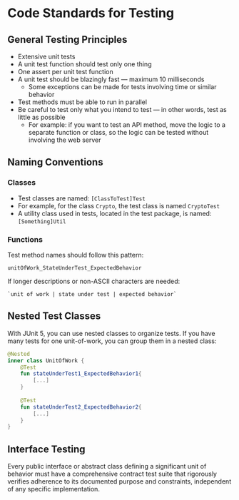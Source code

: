 # Code Standards for Testing

## General Testing Principles
- Extensive unit tests
- A unit test function should test only one thing
- One assert per unit test function
- A unit test should be blazingly fast — maximum 10 milliseconds
  - Some exceptions can be made for tests involving time or similar behavior
- Test methods must be able to run in parallel
- Be careful to test only what you intend to test — in other words, test as little as possible
  - For example: if you want to test an API method, move the logic to a separate function or class, so the logic can be tested without involving the web server

## Naming Conventions

### Classes
- Test classes are named: `[ClassToTest]Test`
- For example, for the class `Crypto`, the test class is named `CryptoTest`
- A utility class used in tests, located in the test package, is named: `[Something]Util`

### Functions
Test method names should follow this pattern:
```
unitOfWork_StateUnderTest_ExpectedBehavior
```

If longer descriptions or non-ASCII characters are needed:
```
`unit of work | state under test | expected behavior`
```

## Nested Test Classes
With JUnit 5, you can use nested classes to organize tests. If you have many tests for one unit-of-work, you can group them in a nested class:

```kotlin
@Nested
inner class UnitOfWork {
    @Test
    fun stateUnderTest1_ExpectedBehavior1{
        [...]
    }
    
    @Test
    fun stateUnderTest2_ExpectedBehavior2{
        [...]
    }
}
```

## Interface Testing
Every public interface or abstract class defining a significant unit of behavior must have a comprehensive contract test suite that rigorously verifies adherence to its documented purpose and constraints, independent of any specific implementation.
